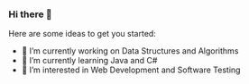 ### Hi there 👋


Here are some ideas to get you started:

- 🔭 I’m currently working on Data Structures and Algorithms
- 🌱 I’m currently learning Java and C#
- 👯 I’m interested in Web Development and Software Testing

